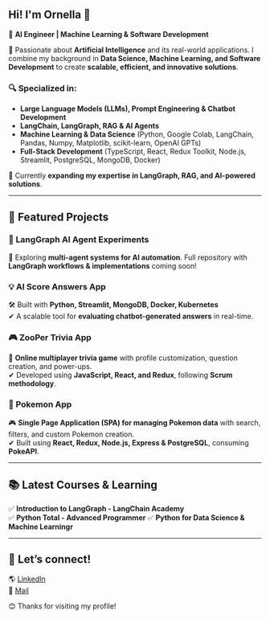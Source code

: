 ## Hi! I'm Ornella 👋  
🚀 **AI Engineer | Machine Learning & Software Development**  

🔹 Passionate about **Artificial Intelligence** and its real-world applications. I combine my background in **Data Science, Machine Learning, and Software Development** to create **scalable, efficient, and innovative solutions**.  

### 🔍 Specialized in:  
- **Large Language Models (LLMs), Prompt Engineering & Chatbot Development**  
- **LangChain, LangGraph, RAG & AI Agents**  
- **Machine Learning & Data Science** (Python, Google Colab, LangChain, Pandas, Numpy, Matplotlib, scikit-learn, OpenAI GPTs)  
- **Full-Stack Development** (TypeScript, React, Redux Toolkit, Node.js, Streamlit, PostgreSQL, MongoDB, Docker)  

🌱 Currently **expanding my expertise in LangGraph, RAG, and AI-powered solutions**.  

---

## 📌 Featured Projects
### 🤖 LangGraph AI Agent Experiments  
🔬 Exploring **multi-agent systems for AI automation**. Full repository with **LangGraph workflows & implementations** coming soon!  

### 💡 AI Score Answers App  
🛠 Built with **Python, Streamlit, MongoDB, Docker, Kubernetes**  
✔ A scalable tool for **evaluating chatbot-generated answers** in real-time.  

### 🎮 ZooPer Trivia App  
🧠 **Online multiplayer trivia game** with profile customization, question creation, and power-ups.  
✔ Developed using **JavaScript, React, and Redux**, following **Scrum methodology**.  

### 🐉 Pokemon App  
🎮 **Single Page Application (SPA) for managing Pokemon data** with search, filters, and custom Pokemon creation.  
✔ Built using **React, Redux, Node.js, Express & PostgreSQL**, consuming **PokeAPI**.

---

## 📚 Latest Courses & Learning  
✅ **Introduction to LangGraph - LangChain Academy**  
✅ **Python Total - Advanced Programmer**
✅ **Python for Data Science & Machine Learningr**

---

## 📩 Let’s connect!  
🌎 [LinkedIn](https://www.linkedin.com/in/ornella-irigo/)  
📧 [Mail](ornella.irigo@gmail.com/)  

😊 Thanks for visiting my profile!  
